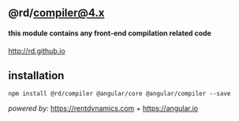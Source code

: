## @rd/compiler@4.x

#### this module contains any front-end compilation related code

http://rd.github.io

## installation
```
npm install @rd/compiler @angular/core @angular/compiler --save

```

_powered by:_
https://rentdynamics.com +
https://angular.io
